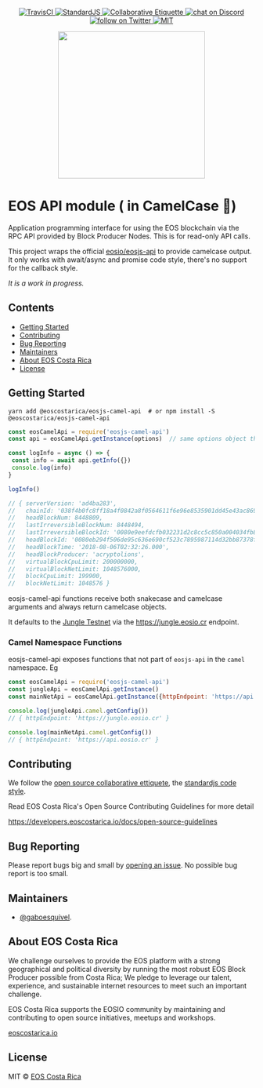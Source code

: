 <p align="center">
	<a href="https://travis-ci.org/eoscostarica/eosjs-camel-api">
		<img src="https://travis-ci.org/eoscostarica/eosjs-camel-api.svg?branch=master" alt="TravisCI">
	</a>
	<a href="http://standardjs.com">
		<img src="https://img.shields.io/badge/code%20style-standard-brightgreen.svg" alt="StandardJS">
	</a>
	<a href="https://git.io/col">
		<img src="https://img.shields.io/badge/%E2%9C%93-collaborative_etiquette-brightgreen.svg" alt="Collaborative Etiquette">
	</a>
	<a href="https://discord.gg/bBpQHym">
		<img src="https://img.shields.io/discord/447118387118735380.svg?logo=discord" alt="chat on Discord">
	</a>
	<a href="https://twitter.com/intent/follow?screen_name=eoscostarica">
		<img src="https://img.shields.io/twitter/follow/eoscostarica.svg?style=social&logo=twitter" alt="follow on Twitter">
	</a>
	<a href="#">
		<img src="https://img.shields.io/dub/l/vibe-d.svg" alt="MIT">
	</a>
</p>

<p align="center">
	<a href="https://eoscostarica.io">
		<img src="https://cdn.rawgit.com/eoscostarica/assets/574d20a6/logos/eoscolors-transparent.png" width="300">
	</a>
</p>

# EOS API module ( in CamelCase :camel:)  

Application programming interface for using the EOS blockchain via the RPC API provided by Block Producer Nodes. This is for read-only API calls.

This project wraps the official [eosio/eosjs-api](https://github.com/eosio/eosjs-api) to provide 
camelcase output.  It only works with await/async and promise code style, there's no support for the callback style.

*It is a work in progress.*

## Contents

<!-- START doctoc generated TOC please keep comment here to allow auto update -->
<!-- DON'T EDIT THIS SECTION, INSTEAD RE-RUN doctoc TO UPDATE -->
<!-- DON'T EDIT THIS SECTION, INSTEAD RE-RUN doctoc TO UPDATE -->

- [Getting Started](#getting-started)
- [Contributing](#contributing)
- [Bug Reporting](#bug-reporting)
- [Maintainers](#maintainers)
- [About EOS Costa Rica](#about-eos-costa-rica)
- [License](#license)

<!-- END doctoc generated TOC please keep comment here to allow auto update -->

## Getting Started

```
yarn add @eoscostarica/eosjs-camel-api  # or npm install -S @eoscostarica/eosjs-camel-api
```

```javascript
const eosCamelApi = require('eosjs-camel-api')
const api = eosCamelApi.getInstance(options)  // same options object that eosio/eosjs-api supports

const logInfo = async () => {
 const info = await api.getInfo({})
 console.log(info)
}

logInfo()

// { serverVersion: 'ad4ba283',
//   chainId: '038f4b0fc8ff18a4f0842a8f0564611f6e96e8535901dd45e43ac8691a1c4dca',
//   headBlockNum: 8448809,
//   lastIrreversibleBlockNum: 8448494,
//   lastIrreversibleBlockId: '0080e9eefdcfb032231d2c8cc5c850a004034fb85831febc22d55e63723da590',
//   headBlockId: '0080eb294f506de95c636e690cf523c7895987114d32bb87378ff13b322d2904',
//   headBlockTime: '2018-08-06T02:32:26.000',
//   headBlockProducer: 'acryptolions',
//   virtualBlockCpuLimit: 200000000,
//   virtualBlockNetLimit: 1048576000,
//   blockCpuLimit: 199900,
//   blockNetLimit: 1048576 }

```

eosjs-camel-api functions receive both snakecase and camelcase arguments and always return camelcase objects.

It defaults to the [Jungle Testnet](http://jungle.cryptolions.io/) via the https://jungle.eosio.cr endpoint.

### Camel Namespace Functions

eosjs-camel-api exposes functions that not part of `eosjs-api` in the `camel` namespace.  Eg

```javascript
const eosCamelApi = require('eosjs-camel-api')
const jungleApi = eosCamelApi.getInstance() 
const mainNetApi = eosCamelApi.getInstance({httpEndpoint: 'https://api.eosio.cr'}) 

console.log(jungleApi.camel.getConfig())
// { httpEndpoint: 'https://jungle.eosio.cr' }

console.log(mainNetApi.camel.getConfig())
// { httpEndpoint: 'https://api.eosio.cr' }

```


## Contributing

We follow the [open source collaborative ettiquete](https://github.com/rstacruz/collaborative-etiquette/blob/master/README.md#top), the [standardjs code style](https://standardjs.com).

Read EOS Costa Rica's Open Source Contributing Guidelines for more detail

https://developers.eoscostarica.io/docs/open-source-guidelines

## Bug Reporting

Please report bugs big and small by [opening an issue](https://github.com/eoscostarica/eosjs-camel-api/issues). 
No possible bug report is too small.

## Maintainers 

- [@gaboesquivel](https://github.com/gaboesquivel).

## About EOS Costa Rica

We challenge ourselves to provide the EOS platform with a strong geographical and political diversity by running the most robust EOS Block Producer possible from Costa Rica; We pledge to leverage our talent, experience, and sustainable internet resources to meet such an important challenge.

EOS Costa Rica supports the EOSIO community by maintaining and contributing to open source initiatives, meetups and workshops.


[eoscostarica.io](https://eoscostarica.io)

## License

MIT © [EOS Costa Rica](https://eoscostarica.io)  